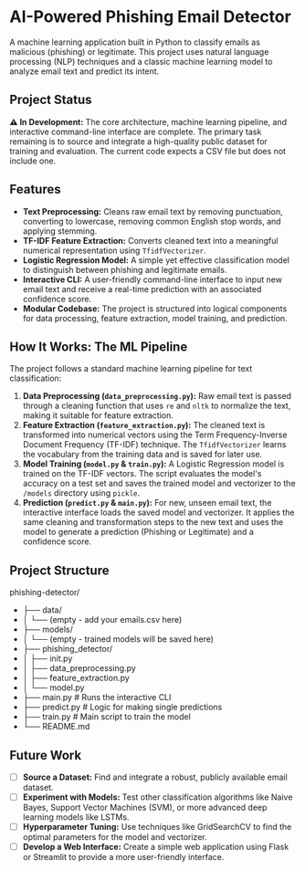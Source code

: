 # AI-Powered Phishing Email Detector

A machine learning application built in Python to classify emails as malicious (phishing) or legitimate. This project uses natural language processing (NLP) techniques and a classic machine learning model to analyze email text and predict its intent.

## Project Status

**⚠️ In Development:** The core architecture, machine learning pipeline, and interactive command-line interface are complete. The primary task remaining is to source and integrate a high-quality public dataset for training and evaluation. The current code expects a CSV file but does not include one.

## Features

-   **Text Preprocessing:** Cleans raw email text by removing punctuation, converting to lowercase, removing common English stop words, and applying stemming.
-   **TF-IDF Feature Extraction:** Converts cleaned text into a meaningful numerical representation using `TfidfVectorizer`.
-   **Logistic Regression Model:** A simple yet effective classification model to distinguish between phishing and legitimate emails.
-   **Interactive CLI:** A user-friendly command-line interface to input new email text and receive a real-time prediction with an associated confidence score.
-   **Modular Codebase:** The project is structured into logical components for data processing, feature extraction, model training, and prediction.

## How It Works: The ML Pipeline

The project follows a standard machine learning pipeline for text classification:

1.  **Data Preprocessing (`data_preprocessing.py`):** Raw email text is passed through a cleaning function that uses `re` and `nltk` to normalize the text, making it suitable for feature extraction.
2.  **Feature Extraction (`feature_extraction.py`):** The cleaned text is transformed into numerical vectors using the Term Frequency-Inverse Document Frequency (TF-IDF) technique. The `TfidfVectorizer` learns the vocabulary from the training data and is saved for later use.
3.  **Model Training (`model.py` & `train.py`):** A Logistic Regression model is trained on the TF-IDF vectors. The script evaluates the model's accuracy on a test set and saves the trained model and vectorizer to the `/models` directory using `pickle`.
4.  **Prediction (`predict.py` & `main.py`):** For new, unseen email text, the interactive interface loads the saved model and vectorizer. It applies the same cleaning and transformation steps to the new text and uses the model to generate a prediction (Phishing or Legitimate) and a confidence score.

## Project Structure
phishing-detector/
- ├── data/
- │ └── (empty - add your emails.csv here)
- ├── models/
- │ └── (empty - trained models will be saved here)
- ├── phishing_detector/
- │ ├── init.py
- │ ├── data_preprocessing.py
- │ ├── feature_extraction.py
- │ └── model.py
- ├── main.py # Runs the interactive CLI
- ├── predict.py # Logic for making single predictions
- ├── train.py # Main script to train the model
- └── README.md

## Future Work

-   [ ] **Source a Dataset:** Find and integrate a robust, publicly available email dataset.
-   [ ] **Experiment with Models:** Test other classification algorithms like Naive Bayes, Support Vector Machines (SVM), or more advanced deep learning models like LSTMs.
-   [ ] **Hyperparameter Tuning:** Use techniques like GridSearchCV to find the optimal parameters for the model and vectorizer.
-   [ ] **Develop a Web Interface:** Create a simple web application using Flask or Streamlit to provide a more user-friendly interface.
